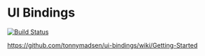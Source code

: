 # UI Bindings

[![Build Status](https://secure.travis-ci.org/tonnymadsen/ui-bindings.png?branch=master,release)](http://travis-ci.org/tonnymadsen/ui-bindings)

https://github.com/tonnymadsen/ui-bindings/wiki/Getting-Started